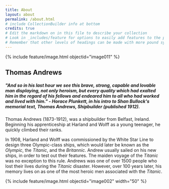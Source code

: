 ```yaml
---
title: About
layout: about
permalink: /about.html
# include CollectionBuilder info at bottom
credits: true
# Edit the markdown on in this file to describe your collection
# Look in _includes/feature for options to easily add features to the page
# Remember that other levels of headings can be made with more pound symbols
---
```


{% include feature/image.html objectid="image011" %} 

## Thomas Andrews

##### "And so in his last hour we see this brave, strong, capable and lovable man displaying, not only heroism, but every quality which had exalted him in the regard of his fellows and endeared him to all who had worked and lived with him." - Horace Plunkett, in his intro to Shan Bullock's memorial text, *Thomas Andrews, Shipbuilder* (published 1912).


Thomas Andrews (1873-1912), was a shipbuilder from Belfast, Ireland.
Beginning his apprenticeship at Harland and Wolff as a young teenager, he quickly climbed their ranks.

In 1908, Harland and Wolff was commissioned by the White Star Line to design three Olympic-class ships, which would later be known as the *Olympic*, the *Titanic*, and the *Britannic*. 
Andrew usually sailed on his new ships, in order to test out their features.
The maiden voyage of the *Titanic* was no exception to this rule.
Andrews was one of over 1500 people who lost their lives during the *Titanic* disaster. 
However, over 100 years later, his memory lives on as one of the most heroic men associated with the *Titanic*.

{% include feature/image.html objectid="image002" width="50" %} 
